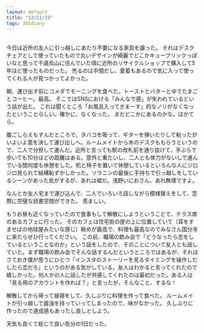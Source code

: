 ```yaml
---
layout: default
title: "22/11/19"
tags: 201diary
---
```

<br>
今日は近所の友人に引っ越しにあたり不要になる家具を譲った。
それはデスクチェアとして使っていたもので丸いデザインが綺麗でどこかキューブリックっぽいなと思って千歳烏山に住んでいた頃に近所のリサイクルショップで購入して5年ほど使ったものだった。
売るのは手間だし、愛着もあるので気に入って使ってくれる人が見つかってよかった。

朝、運び出す前にコメダでモーニングを食べた。トーストとバターとゆでたまごとコーヒー。最高。
そこではSNSにおける「みんなで感」が失われているという話が出た。
これは聞くところ「お風呂入ってきまーす」的なノリがなくなったということらしい。確かに、なくなった。
まだどこかにあるのかな。ほかてら。

腹ごしらえもすんだところで、タバコを吸って、ギターを弾いたりして粘ったがいよいよ意を決して運び出しへ。ルームメイトから木のデスクももらうというので、二人で分担して運んだ。近所と言っても駅の改札前を通り抜けて、手ぶらで歩いても10分ほどの距離はある。意外と重たいし、二人とも体力がないしで運んでいる間何度も休憩をした。机と椅子を置いて休憩しているといろんな人にジロジロ見られて結構恥ずかしかった。ソラニンの最後に手持ちで引っ越しをしているシーンがあった気がするが、あれは嘘だ。浅野いにおさん、あれ無理ですよ。

なんとか友人宅まで運び込んで、二人でいろいろ話しながら模様替えをして、窓際に完璧な読書空間ができた。
羨ましい。

もうお昼も近くなっていたので食事もして解散にしようということで、テラス席のあるカフェに行った。
そのカフェは住宅街の崖の上に位置していて（耳をすませばの地球屋みたいな感じ）眺めが最高で、料理も最高なのでみなさん国分寺に来たらぜひ行ってください。
この前、職場の飲み会で「どうなったら恋をしているということなのか」という話をしたので、そのことについて友人とも話していた。まず職場の飲み会でそんな話するんだというところではあるが、それはさておき僕が思うにひとつ「インスタのストーリーを見るタイミングを操作しだしたら恋だろ」というのがある気がしている。友人はわかると言ってくれたので嬉しかった。何人かの人に話したが共感してくれたのは最初だった。ある人は「見る用のアカウントを作れば？」と言ったが、そんなこと、するな！

解散してから帰って昼寝をして、久しぶりに料理を作って食べた。
ルームメイトが引っ越しで醤油を持っていってしまったので、味がなかった。
久しぶりに作ったので達成感もあったし良しとしよう。

天気も良くて総じて良い気分の1日だった。